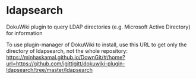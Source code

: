 # ldapsearch
DokuWiki plugin to query LDAP directories (e.g. Microsoft Active Directory) for information

To use plugin-manager of DokuWiki to install, use this URL to get only the directory of ldapsearch, not the whole repository:
https://minhaskamal.github.io/DownGit/#/home?url=https://github.com/igittigitt/dokuwiki-plugin-ldapsearch/tree/master/ldapsearch
